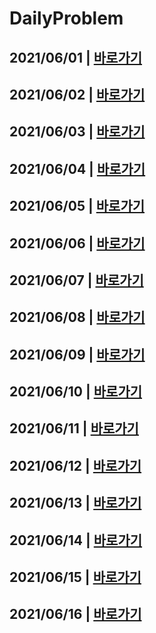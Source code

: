 # DailyProblem
## 2021/06/01 | [바로가기](./06-01/picked.md)
## 2021/06/02 | [바로가기](./06-02/picked.md)
## 2021/06/03 | [바로가기](./06-03/picked.md)
## 2021/06/04 | [바로가기](./06-04/picked.md)
## 2021/06/05 | [바로가기](./06-05/picked.md)
## 2021/06/06 | [바로가기](./06-06/picked.md)
## 2021/06/07 | [바로가기](./06-07/picked.md)
## 2021/06/08 | [바로가기](./06-08/picked.md)
## 2021/06/09 | [바로가기](./06-09/picked.md)
## 2021/06/10 | [바로가기](./06-10/picked.md)
## 2021/06/11 | [바로가기](./06-11/picked.md)
## 2021/06/12 | [바로가기](./06-12/picked.md)
## 2021/06/13 | [바로가기](./06-13/picked.md)
## 2021/06/14 | [바로가기](./06-14/picked.md)
## 2021/06/15 | [바로가기](./06-15/picked.md)
## 2021/06/16 | [바로가기](./06-16/picked.md)